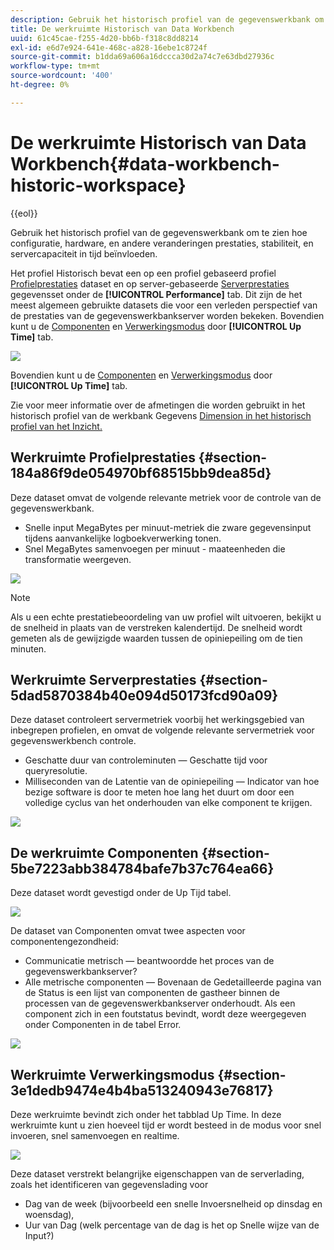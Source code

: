```yaml
---
description: Gebruik het historisch profiel van de gegevenswerkbank om te zien hoe configuratie, hardware, en andere veranderingen prestaties, stabiliteit, en servercapaciteit in tijd beïnvloeden.
title: De werkruimte Historisch van Data Workbench
uuid: 61c45cae-f255-4d20-bb6b-f318c8dd8214
exl-id: e6d7e924-641e-468c-a828-16ebe1c8724f
source-git-commit: b1dda69a606a16dccca30d2a74c7e63dbd27936c
workflow-type: tm+mt
source-wordcount: '400'
ht-degree: 0%

---
```


# De werkruimte Historisch van Data Workbench{#data-workbench-historic-workspace}

{{eol}}

Gebruik het historisch profiel van de gegevenswerkbank om te zien hoe configuratie, hardware, en andere veranderingen prestaties, stabiliteit, en servercapaciteit in tijd beïnvloeden.

Het profiel Historisch bevat een op een profiel gebaseerd profiel [Profielprestaties](../../../home/monitoring-installation/monitoring-profiles/monitoring-historical-using.md#section-184a86f9de054970bf68515bb9dea85d) dataset en op server-gebaseerde [Serverprestaties](../../../home/monitoring-installation/monitoring-profiles/monitoring-historical-using.md#section-5dad5870384b40e094d50173fcd90a09) gegevensset onder de **[!UICONTROL Performance]** tab. Dit zijn de het meest algemeen gebruikte datasets die voor een verleden perspectief van de prestaties van de gegevenswerkbankserver worden bekeken. Bovendien kunt u de [Componenten](../../../home/monitoring-installation/monitoring-profiles/monitoring-historical-using.md#section-5be7223abb384784bafe7b37c764ea66) en [Verwerkingsmodus](../../../home/monitoring-installation/monitoring-profiles/monitoring-historical-using.md#section-5be7223abb384784bafe7b37c764ea66) door **[!UICONTROL Up Time]** tab.

![](assets/Historic_Performance.png)

Bovendien kunt u de [Componenten](../../../home/monitoring-installation/monitoring-profiles/monitoring-historical-using.md#section-5be7223abb384784bafe7b37c764ea66) en [Verwerkingsmodus](../../../home/monitoring-installation/monitoring-profiles/monitoring-historical-using.md#section-5be7223abb384784bafe7b37c764ea66) door **[!UICONTROL Up Time]** tab.

Zie voor meer informatie over de afmetingen die worden gebruikt in het historisch profiel van de werkbank Gegevens [Dimension in het historisch profiel van het Inzicht.](../../../home/monitoring-installation/monitoring-appendix/monitoring-historical.md#concept-a42837c9c9274f83ad5bc5a6720f02b0)

## Werkruimte Profielprestaties {#section-184a86f9de054970bf68515bb9dea85d}

Deze dataset omvat de volgende relevante metriek voor de controle van de gegevenswerkbank.

* Snelle input MegaBytes per minuut-metriek die zware gegevensinput tijdens aanvankelijke logboekverwerking tonen.
* Snel MegaBytes samenvoegen per minuut - maateenheden die transformatie weergeven.

![](assets/Historic_Profile_Performance.png)

>[!NOTE]
>
>Als u een echte prestatiebeoordeling van uw profiel wilt uitvoeren, bekijkt u de snelheid in plaats van de verstreken kalendertijd. De snelheid wordt gemeten als de gewijzigde waarden tussen de opiniepeiling om de tien minuten.

## Werkruimte Serverprestaties {#section-5dad5870384b40e094d50173fcd90a09}

Deze dataset controleert servermetriek voorbij het werkingsgebied van inbegrepen profielen, en omvat de volgende relevante servermetriek voor gegevenswerkbench controle.

* Geschatte duur van controleminuten — Geschatte tijd voor queryresolutie.
* Milliseconden van de Latentie van de opiniepeiling — Indicator van hoe bezige software is door te meten hoe lang het duurt om door een volledige cyclus van het onderhouden van elke component te krijgen.

![](assets/Historic_Server_Performance.png)

## De werkruimte Componenten {#section-5be7223abb384784bafe7b37c764ea66}

Deze dataset wordt gevestigd onder de Up Tijd tabel.

![](assets/Up_Time.png)

De dataset van Componenten omvat twee aspecten voor componentengezondheid:

* Communicatie metrisch — beantwoordde het proces van de gegevenswerkbankserver?
* Alle metrische componenten — Bovenaan de Gedetailleerde pagina van de Status is een lijst van componenten de gastheer binnen de processen van de gegevenswerkbankserver onderhoudt. Als een component zich in een foutstatus bevindt, wordt deze weergegeven onder Componenten in de tabel Error.

![](assets/Up_Time_components.png)

## Werkruimte Verwerkingsmodus {#section-3e1dedb9474e4b4ba513240943e76817}

Deze werkruimte bevindt zich onder het tabblad Up Time. In deze werkruimte kunt u zien hoeveel tijd er wordt besteed in de modus voor snel invoeren, snel samenvoegen en realtime.

![](assets/Up_Time_Processing_mode.png)

Deze dataset verstrekt belangrijke eigenschappen van de serverlading, zoals het identificeren van gegevenslading voor

* Dag van de week (bijvoorbeeld een snelle Invoersnelheid op dinsdag en woensdag),
* Uur van Dag (welk percentage van de dag is het op Snelle wijze van de Input?)
